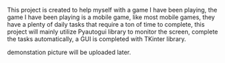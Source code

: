 This project is created to help myself with a game I have been playing, the game I have been playing is a mobile game,
like most mobile games, they have a plenty of daily tasks that require a ton of time to complete, this project will mainly
utilize Pyautogui library to monitor the screen, complete the tasks automatically, a GUI is completed with TKinter
library.

demonstation picture will be uploaded later.
